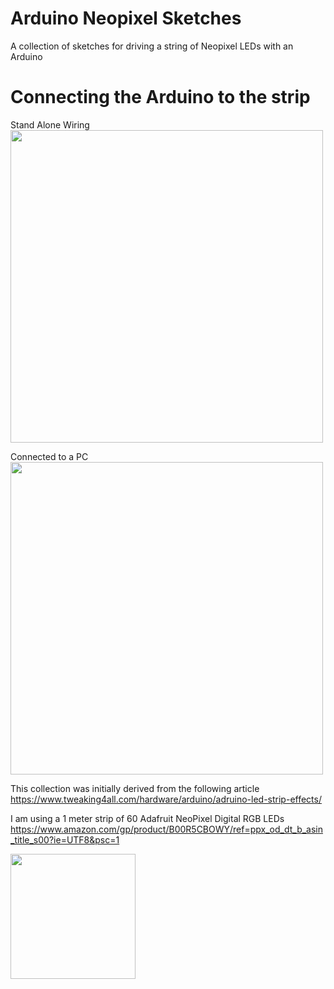 # Arduino Neopixel Sketches
A collection of sketches for driving a string of Neopixel LEDs with an Arduino

# Connecting the Arduino to the strip

Stand Alone Wiring
<img src="https://www.tweaking4all.com/wp-content/uploads/2014/01/arduino_no_computer_power.jpg" width=500>

Connected to a PC
<img src="https://www.tweaking4all.com/wp-content/uploads/2014/01/arduino_usb_and_extrenal_power_ws2812.jpg" width=500>

This collection was initially derived from the following article
https://www.tweaking4all.com/hardware/arduino/adruino-led-strip-effects/

I am using a 1 meter strip of 60 Adafruit NeoPixel Digital RGB LEDs
https://www.amazon.com/gp/product/B00R5CBOWY/ref=ppx_od_dt_b_asin_title_s00?ie=UTF8&psc=1




<img src="https://images-na.ssl-images-amazon.com/images/I/61U80tG2f-L._SL1000_.jpg" width=200>
